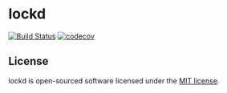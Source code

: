 # lockd

[![Build Status](https://travis-ci.org/Synapse791/lockd.svg?branch=master)](https://travis-ci.org/Synapse791/lockd)
[![codecov](https://codecov.io/gh/Synapse791/lockd/branch/master/graph/badge.svg)](https://codecov.io/gh/Synapse791/lockd)

## License

lockd is open-sourced software licensed under the [MIT license](http://opensource.org/licenses/MIT).
